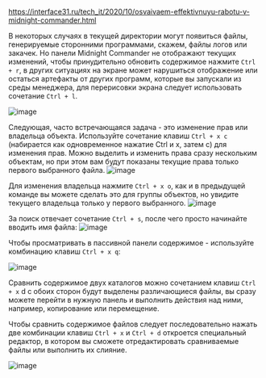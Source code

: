https://interface31.ru/tech_it/2020/10/osvaivaem-effektivnuyu-rabotu-v-midnight-commander.html

В некоторых случаях в текущей директории могут появиться файлы, генерируемые сторонними программами, скажем, файлы логов или закачек. Но панели Midnight Commander не отображают текущих изменений, чтобы принудительно обновить содержимое нажмите
```Ctrl + r```, в других ситуациях на экране может нарушиться отображение или остаться артефакты от других программ, которые вы запускали из среды менеджера, для перерисовки экрана следует использовать сочетание ```Ctrl + l```.

![image](https://github.com/user-attachments/assets/48c7c618-05ae-43e7-83fc-653736ffb86d)



Следующая, часто встречающаяся задача - это изменение прав или владельца объекта. Используйте сочетание клавиш ``Ctrl + x c`` (набирается как одновременное нажатие Ctrl и х, затем с) для изменения прав. Можно выделить и изменить права сразу нескольким объектам, но при этом вам будут показаны текущие права только первого выбранного файла.
![image](https://github.com/user-attachments/assets/dcd6ab99-4574-4558-b7ec-50c4a940c722)


Для изменения владельца нажмите ```Ctrl + x o```, как и в предыдущей команде вы можете сделать это для группы объектов, но увидите текущего владельца только у первого выбранного.
![image](https://github.com/user-attachments/assets/970ba14d-d080-4464-add0-87f0eb2feabc)


За поиск отвечает сочетание ```Ctrl + s```, после чего просто начинайте вводить имя файла:
![image](https://github.com/user-attachments/assets/3a7110dd-41b9-4ac6-a472-47a002c11799)


Чтобы просматривать в пассивной панели содержимое - используйте комбинацию клавиш ```Ctrl + x q```:


![image](https://github.com/user-attachments/assets/5bf418e0-94e8-4888-bd6d-0080b681d423)



Сравнить содержимое двух каталогов можно сочетанием клавиш ```Ctrl + x``` d с обоих сторон будут выделены различающиеся файлы, вы сразу можете перейти в нужную панель и выполнить действия над ними, например, копирование или перемещение.



Чтобы сравнить содержимое файлов следует последовательно нажать две комбинации клавиш ```Ctrl + x``` и ```Ctrl + d``` откроется специальный редактор, в котором вы сможете отредактировать сравниваемые файлы или выполнить их слияние.

![image](https://github.com/user-attachments/assets/d42074b5-d839-413a-8bb4-603bab16661b)





















